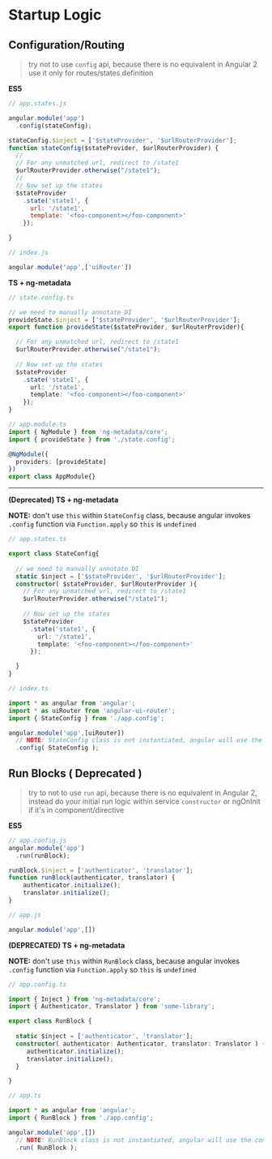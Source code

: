 # Startup Logic

## Configuration/Routing

> try not to use `config` api, because there is no equivalent in Angular 2
> use it only for routes/states definition

**ES5**

```js
// app.states.js

angular.module('app')
  .config(stateConfig);

stateConfig.$inject = ['$stateProvider', '$urlRouterProvider'];
function stateConfig($stateProvider, $urlRouterProvider) {
  //
  // For any unmatched url, redirect to /state1
  $urlRouterProvider.otherwise("/state1");
  //
  // Now set up the states
  $stateProvider
    .state('state1', {
      url: '/state1',
      template: '<foo-component></foo-component>'
    });

}
```

```js
// index.js

angular.module('app',['uiRouter'])
```

**TS + ng-metadata**

```typescript
// state.config.ts

// we need to manually annotate DI
provideState.$inject = ['$stateProvider', '$urlRouterProvider'];
export function provideState($stateProvider, $urlRouterProvider){

  // For any unmatched url, redirect to /state1
  $urlRouterProvider.otherwise("/state1");
  
  // Now set up the states
  $stateProvider
    .state('state1', {
      url: '/state1',
      template: '<foo-component></foo-component>'
    });
}
```

```typescript
// app.module.ts
import { NgModule } from 'ng-metadata/core';
import { provideState } from './state.config';

@NgModule({
  providers: [provideState]
})
export class AppModule{}
```

---

**(Deprecated) TS + ng-metadata**

**NOTE:** don't use `this` within `StateConfig` class, because angular invokes `.config` function via `Function.apply` so `this` is `undefined`
 
```typescript
// app.states.ts

export class StateConfig{
  
  // we need to manually annotate DI
  static $inject = ['$stateProvider', '$urlRouterProvider'];
  constructor( $stateProvider, $urlRouterProvider ){
    // For any unmatched url, redirect to /state1
    $urlRouterProvider.otherwise("/state1");
    
    // Now set up the states
    $stateProvider
      .state('state1', {
        url: '/state1',
        template: '<foo-component></foo-component>'
      });

  }
}
```

```typescript
// index.ts

import * as angular from 'angular';
import * as uiRouter from 'angular-ui-router';
import { StateConfig } from './app.config';

angular.module('app',[uiRouter])
  // NOTE: StateConfig class is not instantiated, angular will use the constructor as a factory function ( wrong 'this' context)
  .config( StateConfig );
```


## Run Blocks ( Deprecated )

> try to not to use `run` api, because there is no equivalent in Angular 2,
> instead do your initial run logic within service `constructor` or ngOnInit if it's in component/directive

**ES5**

```js
// app.config.js
angular.module('app')
  .run(runBlock);

runBlock.$inject = ['authenticator', 'translator'];
function runBlock(authenticator, translator) {
    authenticator.initialize();
    translator.initialize();
}
```

```js
// app.js

angular.module('app',[])
```


**(DEPRECATED) TS + ng-metadata**

**NOTE:** don't use `this` within `RunBlock` class, because angular invokes `.config` function via `Function.apply` so `this` is `undefined`

```typescript
// app.config.ts

import { Inject } from 'ng-metadata/core';
import { Authenticator, Translator } from 'some-library';

export class RunBlock {
  
  static $inject = ['authenticator', 'translator'];
  constructor( authenticator: Authenticator, translator: Translator ) {
     authenticator.initialize();
     translator.initialize();
  }

}
```

```typescript
// app.ts

import * as angular from 'angular';
import { RunBlock } from './app.config';

angular.module('app',[])
  // NOTE: RunBlock class is not instantiated, angular will use the constructor as a factory function
  .run( RunBlock );
```
